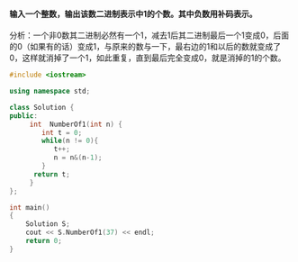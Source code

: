 #### 输入一个整数，输出该数二进制表示中1的个数。其中负数用补码表示。
分析：一个非0数其二进制必然有一个1，减去1后其二进制最后一个1变成0，后面的0（如果有的话）变成1，与原来的数与一下，最右边的1和以后的数就变成了0，这样就消掉了一个1，如此重复，直到最后完全变成0，就是消掉的1的个数。
```cpp
#include <iostream>

using namespace std;

class Solution {
public:
     int  NumberOf1(int n) {
        int t = 0;
        while(n != 0){
           t++;
           n = n&(n-1);
        }
      return t;
     }
};

int main()
{
    Solution S;
    cout << S.NumberOf1(37) << endl;
    return 0;
}
```
